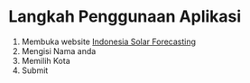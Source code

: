 # Langkah Penggunaan Aplikasi

1. Membuka website [Indonesia Solar Forecasting](https://ardaffa11.github.io/Indonesia-Solar-Forecasting/)
2. Mengisi Nama anda
3. Memilih Kota
4. Submit

